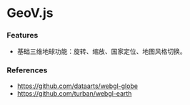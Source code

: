 GeoV.js
=======

### Features ###
* 基础三维地球功能：旋转、缩放、国家定位、地图风格切换。

### References ###
* https://github.com/dataarts/webgl-globe
* https://github.com/turban/webgl-earth